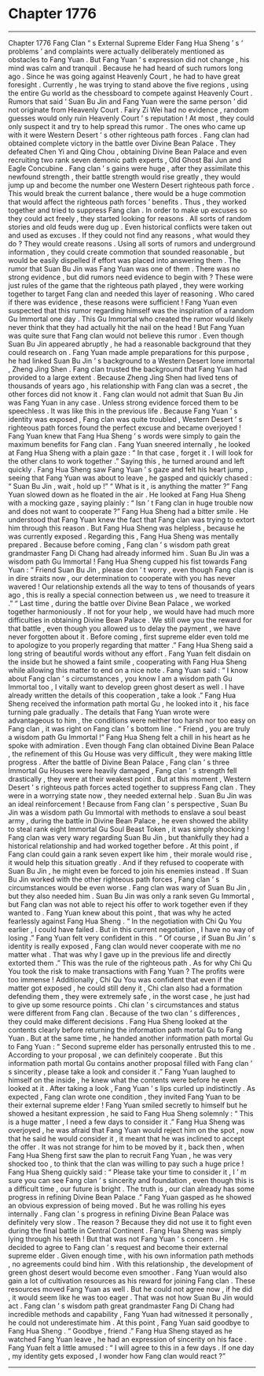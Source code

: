 
# Chapter 1776


---

Chapter 1776 Fang Clan “ s External Supreme Elder
Fang Hua Sheng ’ s ‘ problems ’ and complaints were actually deliberately mentioned as obstacles to Fang Yuan .
But Fang Yuan ’ s expression did not change , his mind was calm and tranquil .
Because he had heard of such rumors long ago .
Since he was going against Heavenly Court , he had to have great foresight . Currently , he was trying to stand above the five regions , using the entire Gu world as the chessboard to compete against Heavenly Court .
Rumors that said ‘ Suan Bu Jin and Fang Yuan were the same person ’ did not originate from Heavenly Court .
Fairy Zi Wei had no evidence , random guesses would only ruin Heavenly Court ’ s reputation ! At most , they could only suspect it and try to help spread this rumor .
The ones who came up with it were Western Desert ’ s other righteous path forces .
Fang clan had obtained complete victory in the battle over Divine Bean Palace . They defeated Chen Yi and Qing Chou , obtaining Divine Bean Palace and even recruiting two rank seven demonic path experts , Old Ghost Bai Jun and Eagle Concubine .
Fang clan ’ s gains were huge , after they assimilate this newfound strength , their battle strength would rise greatly , they would jump up and become the number one Western Desert righteous path force .
This would break the current balance , there would be a huge commotion that would affect the righteous path forces ’ benefits . Thus , they worked together and tried to suppress Fang clan .
In order to make up excuses so they could act freely , they started looking for reasons .
All sorts of random stories and old feuds were dug up .
Even historical conflicts were taken out and used as excuses .
If they could not find any reasons , what would they do ?
They would create reasons .
Using all sorts of rumors and underground information , they could create commotion that sounded reasonable , but would be easily dispelled if effort was placed into answering them .
The rumor that Suan Bu Jin was Fang Yuan was one of them . There was no strong evidence , but did rumors need evidence to begin with ?
These were just rules of the game that the righteous path played , they were working together to target Fang clan and needed this layer of reasoning .
Who cared if there was evidence , these reasons were sufficient !
Fang Yuan even suspected that this rumor regarding himself was the inspiration of a random Gu Immortal one day .
This Gu Immortal who created the rumor would likely never think that they had actually hit the nail on the head !
But Fang Yuan was quite sure that Fang clan would not believe this rumor .
Even though Suan Bu Jin appeared abruptly , he had a reasonable background that they could research on .
Fang Yuan made ample preparations for this purpose , he had linked Suan Bu Jin ’ s background to a Western Desert lone immortal , Zheng Jing Shen .
Fang clan trusted the background that Fang Yuan had provided to a large extent .
Because Zheng Jing Shen had lived tens of thousands of years ago , his relationship with Fang clan was a secret , the other forces did not know it .
Fang clan would not admit that Suan Bu Jin was Fang Yuan in any case . Unless strong evidence forced them to be speechless .
It was like this in the previous life .
Because Fang Yuan ’ s identity was exposed , Fang clan was quite troubled , Western Desert ’ s righteous path forces found the perfect excuse and became overjoyed !
Fang Yuan knew that Fang Hua Sheng ’ s words were simply to gain the maximum benefits for Fang clan .
Fang Yuan sneered internally , he looked at Fang Hua Sheng with a plain gaze : “ In that case , forget it . I will look for the other clans to work together .”
Saying this , he turned around and left quickly .
Fang Hua Sheng saw Fang Yuan ’ s gaze and felt his heart jump , seeing that Fang Yuan was about to leave , he gasped and quickly chased : “ Suan Bu Jin , wait , hold up !”
“ What is it , is anything the matter ?” Fang Yuan slowed down as he floated in the air .
He looked at Fang Hua Sheng with a mocking gaze , saying plainly : “ Isn ’ t Fang clan in huge trouble now and does not want to cooperate ?”
Fang Hua Sheng had a bitter smile .
He understood that Fang Yuan knew the fact that Fang clan was trying to extort him through this reason .
But Fang Hua Sheng was helpless , because he was currently exposed .
Regarding this , Fang Hua Sheng was mentally prepared . Because before coming , Fang clan ’ s wisdom path great grandmaster Fang Di Chang had already informed him .
Suan Bu Jin was a wisdom path Gu Immortal !
Fang Hua Sheng cupped his fist towards Fang Yuan : “ Friend Suan Bu Jin , please don ’ t worry , even though Fang clan is in dire straits now , our determination to cooperate with you has never wavered ! Our relationship extends all the way to tens of thousands of years ago , this is really a special connection between us , we need to treasure it .”
“ Last time , during the battle over Divine Bean Palace , we worked together harmoniously . If not for your help , we would have had much more difficulties in obtaining Divine Bean Palace . We still owe you the reward for that battle , even though you allowed us to delay the payment , we have never forgotten about it . Before coming , first supreme elder even told me to apologize to you properly regarding that matter .”
Fang Hua Sheng said a long string of beautiful words without any effort .
Fang Yuan felt disdain on the inside but he showed a faint smile , cooperating with Fang Hua Sheng while allowing this matter to end on a nice note .
Fang Yuan said : “ I know about Fang clan ’ s circumstances , you know I am a wisdom path Gu Immortal too , I vitally want to develop green ghost desert as well . I have already written the details of this cooperation , take a look .”
Fang Hua Sheng received the information path mortal Gu , he looked into it , his face turning pale gradually .
The details that Fang Yuan wrote were advantageous to him , the conditions were neither too harsh nor too easy on Fang clan , it was right on Fang clan ’ s bottom line .
“ Friend , you are truly a wisdom path Gu Immortal !” Fang Hua Sheng felt a chill in his heart as he spoke with admiration .
Even though Fang clan obtained Divine Bean Palace , the refinement of this Gu House was very difficult , they were making little progress .
After the battle of Divine Bean Palace , Fang clan ’ s three Immortal Gu Houses were heavily damaged , Fang clan ’ s strength fell drastically , they were at their weakest point .
But at this moment , Western Desert ’ s righteous path forces acted together to suppress Fang clan .
They were in a worrying state now , they needed external help .
Suan Bu Jin was an ideal reinforcement !
Because from Fang clan ’ s perspective , Suan Bu Jin was a wisdom path Gu Immortal with methods to enslave a soul beast army , during the battle in Divine Bean Palace , he even showed the ability to steal rank eight Immortal Gu Soul Beast Token , it was simply shocking !
Fang clan was very wary regarding Suan Bu Jin , but thankfully they had a historical relationship and had worked together before . At this point , if Fang clan could gain a rank seven expert like him , their morale would rise , it would help this situation greatly .
And if they refused to cooperate with Suan Bu Jin , he might even be forced to join his enemies instead .
If Suan Bu Jin worked with the other righteous path forces , Fang clan ’ s circumstances would be even worse .
Fang clan was wary of Suan Bu Jin , but they also needed him .
Suan Bu Jin was only a rank seven Gu Immortal , but Fang clan was not able to reject his offer to work together even if they wanted to .
Fang Yuan knew about this point , that was why he acted fearlessly against Fang Hua Sheng .
“ In the negotiation with Chi Qu You earlier , I could have failed . But in this current negotiation , I have no way of losing .” Fang Yuan felt very confident in this .
“ Of course , if Suan Bu Jin ’ s identity is really exposed , Fang clan would never cooperate with me no matter what . That was why I gave up in the previous life and directly extorted them .”
This was the rule of the righteous path .
As for why Chi Qu You took the risk to make transactions with Fang Yuan ?
The profits were too immense !
Additionally , Chi Qu You was confident that even if the matter got exposed , he could still deny it , Chi clan also had a formation defending them , they were extremely safe , in the worst case , he just had to give up some resource points .
Chi clan ’ s circumstances and status were different from Fang clan .
Because of the two clan ’ s differences , they could make different decisions .
Fang Hua Sheng looked at the contents clearly before returning the information path mortal Gu to Fang Yuan .
But at the same time , he handed another information path mortal Gu to Fang Yuan : “ Second supreme elder has personally entrusted this to me . According to your proposal , we can definitely cooperate . But this information path mortal Gu contains another proposal filled with Fang clan ’ s sincerity , please take a look and consider it .”
Fang Yuan laughed to himself on the inside , he knew what the contents were before he even looked at it .
After taking a look , Fang Yuan ’ s lips curled up indistinctly .
As expected , Fang clan wrote one condition , they invited Fang Yuan to be their external supreme elder !
Fang Yuan smiled secretly to himself but he showed a hesitant expression , he said to Fang Hua Sheng solemnly : “ This is a huge matter , I need a few days to consider it .”
Fang Hua Sheng was overjoyed , he was afraid that Fang Yuan would reject him on the spot , now that he said he would consider it , it meant that he was inclined to accept the offer .
It was not strange for him to be moved by it , back then , when Fang Hua Sheng first saw the plan to recruit Fang Yuan , he was very shocked too , to think that the clan was willing to pay such a huge price !
Fang Hua Sheng quickly said : “ Please take your time to consider it , I ’ m sure you can see Fang clan ’ s sincerity and foundation , even though this is a difficult time , our future is bright . The truth is , our clan already has some progress in refining Divine Bean Palace .”
Fang Yuan gasped as he showed an obvious expression of being moved .
But he was rolling his eyes internally .
Fang clan ’ s progress in refining Divine Bean Palace was definitely very slow .
The reason ?
Because they did not use it to fight even during the final battle in Central Continent .
Fang Hua Sheng was simply lying through his teeth !
But that was not Fang Yuan ’ s concern .
He decided to agree to Fang clan ’ s request and become their external supreme elder . Given enough time , with his own information path methods , no agreements could bind him .
With this relationship , the development of green ghost desert would become even smoother . Fang Yuan would also gain a lot of cultivation resources as his reward for joining Fang clan .
These resources moved Fang Yuan as well .
But he could not agree now , if he did , it would seem like he was too eager .
That was not how Suan Bu Jin would act .
Fang clan ’ s wisdom path great grandmaster Fang Di Chang had incredible methods and capability , Fang Yuan had witnessed it personally , he could not underestimate him .
At this point , Fang Yuan said goodbye to Fang Hua Sheng .
“ Goodbye , friend .” Fang Hua Sheng stayed as he watched Fang Yuan leave , he had an expression of sincerity on his face .
Fang Yuan felt a little amused : “ I will agree to this in a few days . If one day , my identity gets exposed , I wonder how Fang clan would react ?”

---

